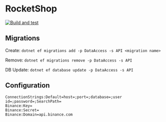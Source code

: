 # RocketShop

[![Build and test](https://github.com/Kosta-Git/RocketShop/actions/workflows/build.yml/badge.svg)](https://github.com/Kosta-Git/RocketShop/actions/workflows/build.yml)

## Migrations

Create: `dotnet ef migrations add -p DataAccess -s API <migration name>`

Remove: `dotnet ef migrations remove -p DataAccess -s API`

DB Update: `dotnet ef database update -p DataAccess -s API`

## Configuration

```
ConnectionStrings:Default=host=;port=;database=;user id=;password=;SearchPath=
Binance:Key=
Binance:Secret=
Binance:Domain=api.binance.com
```